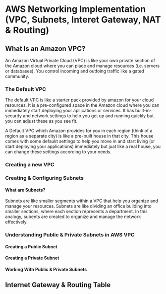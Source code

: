 # AWS Networking Implementation (VPC, Subnets, Interet Gateway, NAT & Routing)

## What Is an Amazon VPC?
An Amazon Virtual Private Cloud (VPC) is like your own private section of the Amazon cloud where you can place and manage resources (i.e. servers or databases). You control incoming and outfoing traffic like a gated community.

### The Default VPC
The default VPC is like a starter pack provided by amazon for your cloud resources. It is a pre-configured space in the Amazon cloud where you can immediately start deploying your apllications or services. It has built-in-security and network settings to help you get up and running quickly but you can adjust these as you see fit.

A Default VPC which Amazon provides for you in each region (think of a region as a separate city) is like a pre-built house in that city. This house comes with some defaukt settings to help you move in and start living (or start deploying your applications) immediately but juat like a real house, you can change these settings according to your needs.

### Creating a new VPC

### Creating & Configuring Subnets
#### What are Subnets?
Subnets are like smaller segments within a VPC that help you organize and manage your resources. Subnets are like dividing an office building into smaller sections, where each section represents a department. In this analogy, subents are created to organize and manage the network effectively.

### Understanding Public & Private Subnets in AWS VPC
#### Creating a Public Subnet
#### Creating a Private Subnet
#### Working With Public & Private Subnets

## Internet Gateway & Routing Table